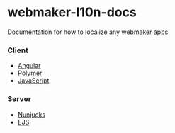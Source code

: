 webmaker-l10n-docs
==================

Documentation for how to localize any webmaker apps

### Client 
* [Angular]()
* [Polymer]()
* [JavaScript]() 

### Server

* [Nunjucks]()
* [EJS]()
